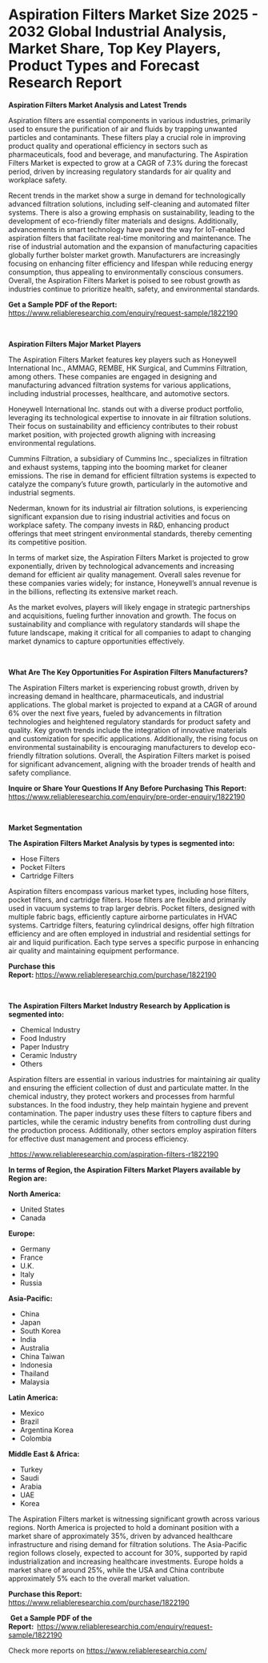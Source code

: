 <p><h1>Aspiration Filters Market Size 2025 - 2032 Global Industrial Analysis, Market Share, Top Key Players, Product Types and Forecast Research Report</h1></p><p><strong>Aspiration Filters Market Analysis and Latest Trends</strong></p>
<p><p>Aspiration filters are essential components in various industries, primarily used to ensure the purification of air and fluids by trapping unwanted particles and contaminants. These filters play a crucial role in improving product quality and operational efficiency in sectors such as pharmaceuticals, food and beverage, and manufacturing. The Aspiration Filters Market is expected to grow at a CAGR of 7.3% during the forecast period, driven by increasing regulatory standards for air quality and workplace safety.</p><p>Recent trends in the market show a surge in demand for technologically advanced filtration solutions, including self-cleaning and automated filter systems. There is also a growing emphasis on sustainability, leading to the development of eco-friendly filter materials and designs. Additionally, advancements in smart technology have paved the way for IoT-enabled aspiration filters that facilitate real-time monitoring and maintenance. The rise of industrial automation and the expansion of manufacturing capacities globally further bolster market growth. Manufacturers are increasingly focusing on enhancing filter efficiency and lifespan while reducing energy consumption, thus appealing to environmentally conscious consumers. Overall, the Aspiration Filters Market is poised to see robust growth as industries continue to prioritize health, safety, and environmental standards.</p></p>
<p><strong>Get a Sample PDF of the Report:&nbsp;</strong> <a href="https://www.reliableresearchiq.com/enquiry/request-sample/1822190?utm_campaign=2646&utm_medium=2&utm_source=Github&utm_content=ia&utm_term=27022025&utm_id=aspiration-filters">https://www.reliableresearchiq.com/enquiry/request-sample/1822190</a></p>
<p>&nbsp;</p>
<p><strong>Aspiration Filters Major Market Players</strong></p>
<p><p>The Aspiration Filters Market features key players such as Honeywell International Inc., AMMAG, REMBE, HK Surgical, and Cummins Filtration, among others. These companies are engaged in designing and manufacturing advanced filtration systems for various applications, including industrial processes, healthcare, and automotive sectors. </p><p>Honeywell International Inc. stands out with a diverse product portfolio, leveraging its technological expertise to innovate in air filtration solutions. Their focus on sustainability and efficiency contributes to their robust market position, with projected growth aligning with increasing environmental regulations.</p><p>Cummins Filtration, a subsidiary of Cummins Inc., specializes in filtration and exhaust systems, tapping into the booming market for cleaner emissions. The rise in demand for efficient filtration systems is expected to catalyze the company’s future growth, particularly in the automotive and industrial segments.</p><p>Nederman, known for its industrial air filtration solutions, is experiencing significant expansion due to rising industrial activities and focus on workplace safety. The company invests in R&D, enhancing product offerings that meet stringent environmental standards, thereby cementing its competitive position.</p><p>In terms of market size, the Aspiration Filters Market is projected to grow exponentially, driven by technological advancements and increasing demand for efficient air quality management. Overall sales revenue for these companies varies widely; for instance, Honeywell’s annual revenue is in the billions, reflecting its extensive market reach.</p><p>As the market evolves, players will likely engage in strategic partnerships and acquisitions, fueling further innovation and growth. The focus on sustainability and compliance with regulatory standards will shape the future landscape, making it critical for all companies to adapt to changing market dynamics to capture opportunities effectively.</p></p>
<p>&nbsp;</p>
<p><strong>What Are The Key Opportunities For Aspiration Filters Manufacturers?</strong></p>
<p><p>The Aspiration Filters market is experiencing robust growth, driven by increasing demand in healthcare, pharmaceuticals, and industrial applications. The global market is projected to expand at a CAGR of around 6% over the next five years, fueled by advancements in filtration technologies and heightened regulatory standards for product safety and quality. Key growth trends include the integration of innovative materials and customization for specific applications. Additionally, the rising focus on environmental sustainability is encouraging manufacturers to develop eco-friendly filtration solutions. Overall, the Aspiration Filters market is poised for significant advancement, aligning with the broader trends of health and safety compliance.</p></p>
<p><strong>Inquire or Share Your Questions If Any Before Purchasing This Report:</strong> <a href="https://www.reliableresearchiq.com/enquiry/pre-order-enquiry/1822190?utm_campaign=2646&utm_medium=2&utm_source=Github&utm_content=ia&utm_term=27022025&utm_id=aspiration-filters">https://www.reliableresearchiq.com/enquiry/pre-order-enquiry/1822190</a></p>
<p>&nbsp;</p>
<p><strong>Market Segmentation</strong></p>
<p><strong>The Aspiration Filters Market Analysis by types is segmented into:</strong></p>
<p><ul><li>Hose Filters</li><li>Pocket Filters</li><li>Cartridge Filters</li></ul></p>
<p><p>Aspiration filters encompass various market types, including hose filters, pocket filters, and cartridge filters. Hose filters are flexible and primarily used in vacuum systems to trap larger debris. Pocket filters, designed with multiple fabric bags, efficiently capture airborne particulates in HVAC systems. Cartridge filters, featuring cylindrical designs, offer high filtration efficiency and are often employed in industrial and residential settings for air and liquid purification. Each type serves a specific purpose in enhancing air quality and maintaining equipment performance.</p></p>
<p><strong>Purchase this Report:&nbsp;</strong><a href="https://www.reliableresearchiq.com/purchase/1822190?utm_campaign=2646&utm_medium=2&utm_source=Github&utm_content=ia&utm_term=27022025&utm_id=aspiration-filters">https://www.reliableresearchiq.com/purchase/1822190</a></p>
<p>&nbsp;</p>
<p><strong>The Aspiration Filters Market Industry Research by Application is segmented into:</strong></p>
<p><ul><li>Chemical Industry</li><li>Food Industry</li><li>Paper Industry</li><li>Ceramic Industry</li><li>Others</li></ul></p>
<p><p>Aspiration filters are essential in various industries for maintaining air quality and ensuring the efficient collection of dust and particulate matter. In the chemical industry, they protect workers and processes from harmful substances. In the food industry, they help maintain hygiene and prevent contamination. The paper industry uses these filters to capture fibers and particles, while the ceramic industry benefits from controlling dust during the production process. Additionally, other sectors employ aspiration filters for effective dust management and process efficiency.</p></p>
<p><a href="https://www.reliableresearchiq.com/aspiration-filters-r1822190?utm_campaign=2646&utm_medium=2&utm_source=Github&utm_content=ia&utm_term=27022025&utm_id=aspiration-filters">&nbsp;https://www.reliableresearchiq.com/aspiration-filters-r1822190</a></p>
<p><strong>In terms of Region, the Aspiration Filters Market Players available by Region are:</strong></p>
<p>
    <p> <strong> North America: </strong>
        <ul>
            <li>United States</li>
            <li>Canada</li>
        </ul>
        </p> 
    <p> <strong> Europe: </strong>
        <ul>
            <li>Germany</li>
            <li>France</li>
            <li>U.K.</li>
            <li>Italy</li>
            <li>Russia</li>
        </ul>
        </p> 
    <p> <strong> Asia-Pacific: </strong>
        <ul>
            <li>China</li>
            <li>Japan</li>
            <li>South Korea</li>
            <li>India</li>
            <li>Australia</li>
            <li>China Taiwan</li>
            <li>Indonesia</li>
            <li>Thailand</li>
            <li>Malaysia</li>
        </ul>
        </p> 
    <p> <strong> Latin America: </strong>
        <ul>
            <li>Mexico</li>
            <li>Brazil</li>
            <li>Argentina Korea</li>
            <li>Colombia</li>
        </ul>
        </p> 
    <p> <strong> Middle East & Africa: </strong>
        <ul>
            <li>Turkey</li>
            <li>Saudi</li>
            <li>Arabia</li>
            <li>UAE</li>
            <li>Korea</li>
        </ul>
    </p>
    </p>
<p><p>The Aspiration Filters market is witnessing significant growth across various regions. North America is projected to hold a dominant position with a market share of approximately 35%, driven by advanced healthcare infrastructure and rising demand for filtration solutions. The Asia-Pacific region follows closely, expected to account for 30%, supported by rapid industrialization and increasing healthcare investments. Europe holds a market share of around 25%, while the USA and China contribute approximately 5% each to the overall market valuation.</p></p>
<p><strong>Purchase this Report: </strong><a href="https://www.reliableresearchiq.com/purchase/1822190?utm_campaign=2646&utm_medium=2&utm_source=Github&utm_content=ia&utm_term=27022025&utm_id=aspiration-filters">https://www.reliableresearchiq.com/purchase/1822190</a></p>
<p>&nbsp;<strong>Get a Sample PDF of the Report:&nbsp;&nbsp;</strong><a href="https://www.reliableresearchiq.com/enquiry/request-sample/1822190?utm_campaign=2646&utm_medium=2&utm_source=Github&utm_content=ia&utm_term=27022025&utm_id=aspiration-filters">https://www.reliableresearchiq.com/enquiry/request-sample/1822190</a></p>
<p><strong></strong></p>
<p>Check more reports on <a href="https://www.reliableresearchiq.com/?utm_campaign=2646&utm_medium=2&utm_source=Github&utm_content=ia&utm_term=27022025&utm_id=aspiration-filters">https://www.reliableresearchiq.com/</a></p>